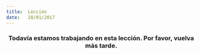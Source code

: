 ```yaml
---
title:  Lección
date:   28/01/2017
---
```


### <center>Todavía estamos trabajando en esta lección. Por favor, vuelva más tarde.</center>